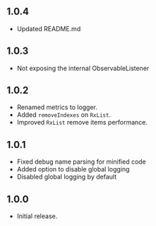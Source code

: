 ## 1.0.4

- Updated README.md

## 1.0.3

- Not exposing the internal ObservableListener

## 1.0.2

- Renamed metrics to logger.
- Added `removeIndexes` on `RxList`.
- Improved `RxList` remove items performance.

## 1.0.1

- Fixed debug name parsing for minified code
- Added option to disable global logging
- Disabled global logging by default

## 1.0.0

- Initial release.
